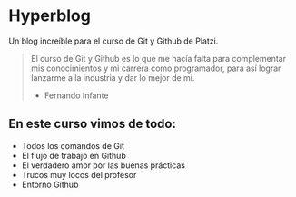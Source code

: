 # Hyperblog
Un blog increíble para el curso de Git y Github de Platzi.
>El curso de Git y Github es lo que me hacía falta para complementar mis conocimientos y mi carrera como programador, para así lograr lanzarme a la industria y dar lo mejor de mí.
>  - Fernando Infante

## En este curso vimos de todo:
* Todos los comandos de Git
* El flujo de trabajo en Github
* El verdadero amor por las buenas prácticas
* Trucos muy locos del profesor
* Entorno Github